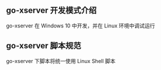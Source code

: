 ## go-xserver 开发模式介绍

go-xserver 在 Windows 10 中开发，并在 Linux 环境中调试运行

## go-xserver 脚本规范

go-xserver 下脚本将统一使用 Linux Shell 脚本
